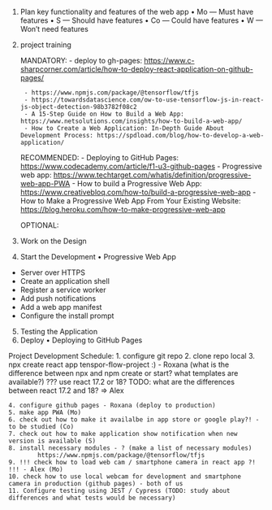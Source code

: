 
1. Plan key functionality and features of the web app
        • Mo — Must have features
        • S — Should have features
        • Co — Could have features
        • W — Won’t need features



2. project training
    
    MANDATORY:
        - deploy to gh-pages: https://www.c-sharpcorner.com/article/how-to-deploy-react-application-on-github-pages/

        - https://www.npmjs.com/package/@tensorflow/tfjs
        - https://towardsdatascience.com/ow-to-use-tensorflow-js-in-react-js-object-detection-98b3782f08c2
        - A 15-Step Guide on How to Build a Web App: https://www.netsolutions.com/insights/how-to-build-a-web-app/
        - How to Create a Web Application: In-Depth Guide About Development Process: https://spdload.com/blog/how-to-develop-a-web-application/

    
    RECOMMENDED:
        - Deploying to GitHub Pages: https://www.codecademy.com/article/f1-u3-github-pages
        - Progressive web app: https://www.techtarget.com/whatis/definition/progressive-web-app-PWA
        - How to build a Progressive Web App: https://www.creativebloq.com/how-to/build-a-progressive-web-app
        - How to Make a Progressive Web App From Your Existing Website: https://blog.heroku.com/how-to-make-progressive-web-app

    OPTIONAL:
     

    


3. Work on the Design
4. Start the Development
• Progressive Web App
- Server over HTTPS
- Create an application shell
- Register a service worker
- Add push notifications
- Add a web app manifest
- Configure the install prompt
5. Testing the Application
6. Deploy
• Deploying to GitHub Pages

Project Development Schedule:
    1. configure git repo 
    2. clone repo local
    3. npx create react app tenspor-flow-project :) - Roxana (what is the difference between npx and npm create or start? what templates are available?) 
        ??? use react 17.2 or 18? 
        TODO: what are the differences between react 17.2 and 18? => Alex


    4. configure github pages - Roxana (deploy to production) 
    5. make app PWA (Mo)
    6. check out how to make it availalbe in app store or google play?! - to be studied (Co)
    7. check out how to make application show notification when new version is available (S)
    8. install necessary modules - ? (make a list of necessary modules) 
            https://www.npmjs.com/package/@tensorflow/tfjs
    9. !!! check how to load web cam / smartphone camera in react app ?! !!! - Alex (Mo)
    10. check how to use local webcam for development and smartphone camera in production (github pages) - both of us 
    11. Configure testing using JEST / Cypress (TODO: study about differences and what tests would be necessary)